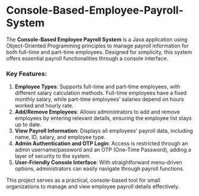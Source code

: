 # Console-Based-Employee-Payroll-System

The **Console-Based Employee Payroll System** is a Java application using Object-Oriented Programming principles to manage payroll information for both full-time and part-time employees. Designed for simplicity, this system offers essential payroll functionalities through a console interface.

### Key Features:
1. **Employee Types**: Supports full-time and part-time employees, with different salary calculation methods. Full-time employees have a fixed monthly salary, while part-time employees’ salaries depend on hours worked and hourly rate.
2. **Add/Remove Employees**: Allows administrators to add and remove employees by entering relevant details, ensuring the employee list stays up to date.
3. **View Payroll Information**: Displays all employees' payroll data, including name, ID, salary, and employee type.
4. **Admin Authentication and OTP Login**: Access is restricted through an admin username/password and an OTP (One-Time Password), adding a layer of security to the system.
5. **User-Friendly Console Interface**: With straightforward menu-driven options, administrators can easily navigate through payroll functions.

This project serves as a practical, console-based tool for small organizations to manage and view employee payroll details effectively.
